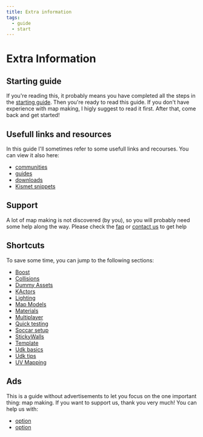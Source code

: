 ```yaml
---
title: Extra information
tags:
  - guide
  - start
---
```

# Extra Information

## Starting guide

If you're reading this, it probably means you have completed all the steps in the [starting guide](../beginner/). Then you're ready to read this guide. If you don't have experience with map making, I higly suggest to read it first. After that, come back and get started!

## Usefull links and resources

In this guide I'll sometimes refer to some usefull links and recourses. You can view it also here:

* [communities](../menu/communities)
* [guides](../menu/guides)
* [downloads](../menu/downloads)
* [Kismet snippets](https://github.com/RocketLeagueMapmaking/Kismet)


## Support

A lot of map making is not discovered (by you), so you will probably need some help along the way. Please check the [faq](../menu/faq) or [contact us](../menu/faq) to get help

## Shortcuts

To save some time, you can jump to the following sections:
* [Boost]()
* [Collisions]()
* [Dummy Assets]()
* [KActors]()
* [Lighting]()
* [Map Models]()
* [Materials]()
* [Multiplayer]()
* [Quick testing]()
* [Soccar setup]()
* [StickyWalls]()
* [Template]()
* [Udk basics]()
* [Udk tips]()
* [UV Mapping]()

## Ads

This is a guide without advertisements to let you focus on the one important thing: map making. If you want to support us, thank you very much! You can help us with:
* [option]()
* [option]()